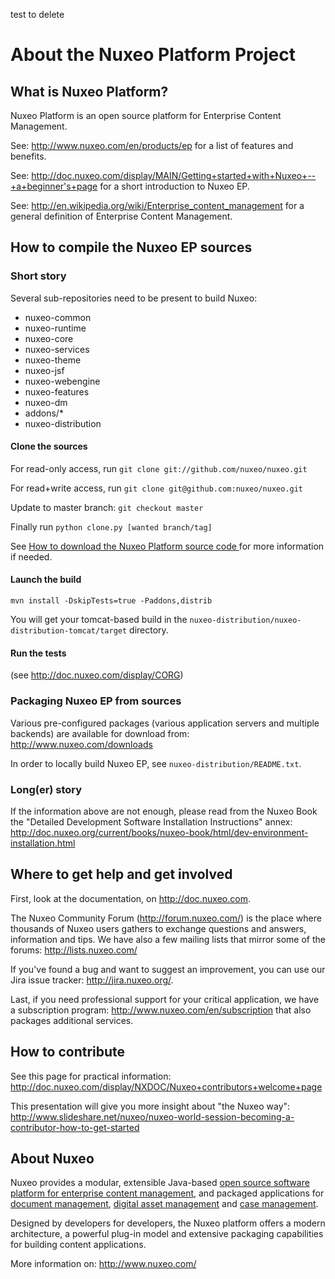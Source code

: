 test to delete

About the Nuxeo Platform Project
==========================

What is Nuxeo Platform?
-----------------

Nuxeo Platform is an open source platform for Enterprise Content Management.

See: <http://www.nuxeo.com/en/products/ep> for a list of features and
benefits.

See: <http://doc.nuxeo.com/display/MAIN/Getting+started+with+Nuxeo+--+a+beginner's+page>
for a short introduction to Nuxeo EP.

See: <http://en.wikipedia.org/wiki/Enterprise_content_management> for a
general definition of Enterprise Content Management.


How to compile the Nuxeo EP sources
-----------------------------------

### Short story

Several sub-repositories need to be present to build Nuxeo:

  - nuxeo-common
  - nuxeo-runtime
  - nuxeo-core
  - nuxeo-services
  - nuxeo-theme
  - nuxeo-jsf
  - nuxeo-webengine
  - nuxeo-features
  - nuxeo-dm
  - addons/*
  - nuxeo-distribution

#### Clone the sources

For read-only access, run `git clone git://github.com/nuxeo/nuxeo.git`

For read+write access, run `git clone git@github.com:nuxeo/nuxeo.git`

Update to master branch: `git checkout master`

Finally run `python clone.py [wanted branch/tag]`

See [How to download the Nuxeo Platform source code ](http://doc.nuxeo.com/x/cwQz)
for more information if needed.

#### Launch the build

    mvn install -DskipTests=true -Paddons,distrib

You will get your tomcat-based build in the `nuxeo-distribution/nuxeo-distribution-tomcat/target` directory.

#### Run the tests

(see http://doc.nuxeo.com/display/CORG)

### Packaging Nuxeo EP from sources

Various pre-configured packages (various application servers and multiple
backends) are available for download from: <http://www.nuxeo.com/downloads>

In order to locally build Nuxeo EP, see `nuxeo-distribution/README.txt`.

### Long(er) story

If the information above are not enough, please read from the Nuxeo Book the
"Detailed Development Software Installation Instructions" annex:
<http://doc.nuxeo.org/current/books/nuxeo-book/html/dev-environment-installation.html>


Where to get help and get involved
----------------------------------

First, look at the documentation, on <http://doc.nuxeo.com>.

The Nuxeo Community Forum (<http://forum.nuxeo.com/>) is the place where
thousands of Nuxeo users gathers to exchange questions and answers,
information and tips. We have also a few mailing lists that mirror some
of the forums: <http://lists.nuxeo.com/>

If you've found a bug and want to suggest an improvement, you can use our
Jira issue tracker: <http://jira.nuxeo.org/>.

Last, if you need professional support for your critical application, we have
a subscription program: <http://www.nuxeo.com/en/subscription> that also
packages additional services.


How to contribute
-----------------

See this page for practical information:
<http://doc.nuxeo.com/display/NXDOC/Nuxeo+contributors+welcome+page>

This presentation will give you more insight about "the Nuxeo way":
<http://www.slideshare.net/nuxeo/nuxeo-world-session-becoming-a-contributor-how-to-get-started>


About Nuxeo
-----------

Nuxeo provides a modular, extensible Java-based
[open source software platform for enterprise content management](http://www.nuxeo.com/en/products/ep),
and packaged applications for [document management](http://www.nuxeo.com/en/products/document-management),
[digital asset management](http://www.nuxeo.com/en/products/dam) and
[case management](http://www.nuxeo.com/en/products/case-management).

Designed by developers for developers, the Nuxeo platform offers a modern
architecture, a powerful plug-in model and extensive packaging
capabilities for building content applications.

More information on: <http://www.nuxeo.com/>

